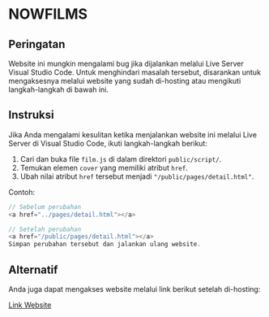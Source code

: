 # NOWFILMS

## Peringatan

Website ini mungkin mengalami bug jika dijalankan melalui Live Server Visual Studio Code. Untuk menghindari masalah tersebut, disarankan untuk mengaksesnya melalui website yang sudah di-hosting atau mengikuti langkah-langkah di bawah ini.

## Instruksi

Jika Anda mengalami kesulitan ketika menjalankan website ini melalui Live Server di Visual Studio Code, ikuti langkah-langkah berikut:

1. Cari dan buka file `film.js` di dalam direktori `public/script/`.
2. Temukan elemen `cover` yang memiliki atribut `href`.
3. Ubah nilai atribut `href` tersebut menjadi `"/public/pages/detail.html"`.

Contoh:

```javascript
// Sebelum perubahan
<a href="../pages/detail.html"></a>

// Setelah perubahan
<a href="/public/pages/detail.html"></a>
Simpan perubahan tersebut dan jalankan ulang website.
```
## Alternatif
Anda juga dapat mengakses website melalui link berikut setelah di-hosting:

<a href="https://nowfilms.vercel.app">Link Website</a>
